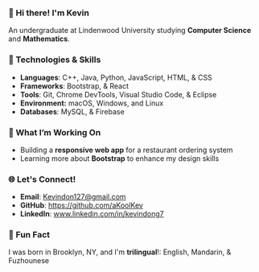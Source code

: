 ### 👋 Hi there! I'm Kevin  

An undergraduate at Lindenwood University studying **Computer Science** and **Mathematics**. 

### 🔧 Technologies & Skills  
- **Languages**: C++, Java, Python, JavaScript, HTML, & CSS
- **Frameworks**: Bootstrap, & React
- **Tools**: Git, Chrome DevTools, Visual Studio Code, & Eclipse
- **Environment:** macOS, Windows, and Linux
- **Databases**: MySQL, & Firebase  

### 🎯 What I’m Working On  
- Building a **responsive web app** for a restaurant ordering system  
- Learning more about **Bootstrap** to enhance my design skills  

### 🌐 Let's Connect!  
- **Email**: Kevindon127@gmail.com  
- **GitHub**: https://github.com/aKoolKev 
- **LinkedIn**: www.linkedin.com/in/kevindong7

### 🌟 Fun Fact  
I was born in Brooklyn, NY, and I'm **trilingual**!: English, Mandarin, & Fuzhounese

<!---
aKoolKev/aKoolKev is a ✨ special ✨ repository because its `README.md` (this file) appears on your GitHub profile.
You can click the Preview link to take a look at your changes.
--->
